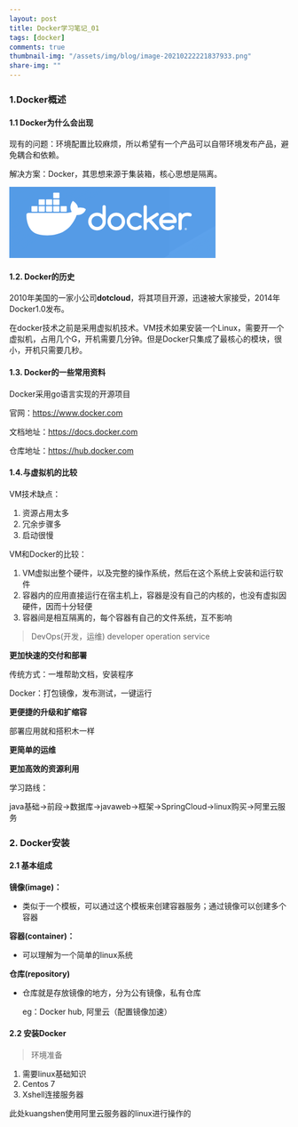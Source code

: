```yaml
---
layout: post
title: Docker学习笔记_01
tags: [docker]
comments: true
thumbnail-img: "/assets/img/blog/image-20210222221837933.png"
share-img: ""
---
```


### 1.Docker概述

#### 1.1 Docker为什么会出现

现有的问题：环境配置比较麻烦，所以希望有一个产品可以自带环境发布产品，避免耦合和依赖。

解决方案：Docker，其思想来源于集装箱，核心思想是隔离。

![image-20210222221837933](/assets/img/blog/image-20210222221837933.png)



#### 1.2. Docker的历史

2010年美国的一家小公司**dotcloud**，将其项目开源，迅速被大家接受，2014年Docker1.0发布。

在docker技术之前是采用虚拟机技术。VM技术如果安装一个Linux，需要开一个虚拟机，占用几个G，开机需要几分钟。但是Docker只集成了最核心的模块，很小，开机只需要几秒。



#### 1.3. Docker的一些常用资料

Docker采用go语言实现的开源项目

官网：https://www.docker.com

文档地址：https://docs.docker.com

仓库地址：https://hub.docker.com



#### 1.4.与虚拟机的比较

VM技术缺点：

1. 资源占用太多
2. 冗余步骤多
3. 启动很慢



VM和Docker的比较：

1. VM虚拟出整个硬件，以及完整的操作系统，然后在这个系统上安装和运行软件
2. 容器内的应用直接运行在宿主机上，容器是没有自己的内核的，也没有虚拟因硬件，因而十分轻便
3. 容器间是相互隔离的，每个容器有自己的文件系统，互不影响



> DevOps(开发，运维) developer operation service

**更加快速的交付和部署**

传统方式：一堆帮助文档，安装程序

Docker：打包镜像，发布测试，一键运行

**更便捷的升级和扩缩容**

部署应用就和搭积木一样

**更简单的运维**

**更加高效的资源利用**



学习路线：

java基础->前段->数据库->javaweb->框架->SpringCloud->linux购买->阿里云服务

### 2. Docker安装

#### 2.1 基本组成

**镜像(image)：**

- 类似于一个模板，可以通过这个模板来创建容器服务；通过镜像可以创建多个容器

**容器(container)：**

- 可以理解为一个简单的linux系统

**仓库(repository)**

- 仓库就是存放镜像的地方，分为公有镜像，私有仓库

  eg：Docker hub, 阿里云（配置镜像加速）

#### 2.2 安装Docker

> 环境准备

1. 需要linux基础知识
2. Centos 7
3. Xshell连接服务器

此处kuangshen使用阿里云服务器的linux进行操作的













